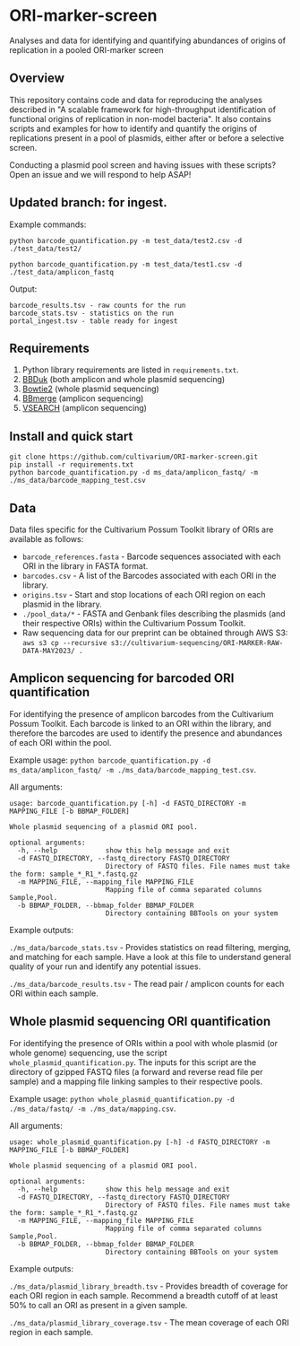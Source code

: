 # ORI-marker-screen

Analyses and data for identifying and quantifying abundances of origins of replication in a pooled ORI-marker screen

## Overview

This repository contains code and data for reproducing the analyses described in "A scalable framework for high-throughput identification of functional origins of replication in non-model bacteria". It also contains scripts and examples for how to identify and quantify the origins of replications present in a pool of plasmids, either after or before a selective screen. 

Conducting a plasmid pool screen and having issues with these scripts? Open an issue and we will respond to help ASAP!

## Updated branch: for ingest. 

Example commands:
```
python barcode_quantification.py -m test_data/test2.csv -d ./test_data/test2/
```

```
python barcode_quantification.py -m test_data/test1.csv -d ./test_data/amplicon_fastq
```

Output:

```
barcode_results.tsv - raw counts for the run
barcode_stats.tsv - statistics on the run
portal_ingest.tsv - table ready for ingest 
```

## Requirements

1. Python library requirements are listed in `requirements.txt`.
2. [BBDuk](https://jgi.doe.gov/data-and-tools/software-tools/bbtools/) (both amplicon and whole plasmid sequencing)
3. [Bowtie2](https://github.com/BenLangmead/bowtie2) (whole plasmid sequencing)
4. [BBmerge](https://jgi.doe.gov/data-and-tools/software-tools/bbtools/) (amplicon sequencing)
5. [VSEARCH](https://github.com/torognes/vsearch) (amplicon sequencing)

## Install and quick start

```
git clone https://github.com/cultivarium/ORI-marker-screen.git
pip install -r requirements.txt
python barcode_quantification.py -d ms_data/amplicon_fastq/ -m ./ms_data/barcode_mapping_test.csv
```

## Data

Data files specific for the Cultivarium Possum Toolkit library of ORIs are available as follows:

- `barcode_references.fasta` - Barcode sequences associated with each ORI in the library in FASTA format.
- `barcodes.csv` - A list of the Barcodes associated with each ORI in the library.
- `origins.tsv` - Start and stop locations of each ORI region on each plasmid in the library.
- `./pool_data/*` - FASTA and Genbank files describing the plasmids (and their respective ORIs) within the Cultivarium Possum Toolkit. 
- Raw sequencing data for our preprint can be obtained through AWS S3: `aws s3 cp --recursive s3://cultivarium-sequencing/ORI-MARKER-RAW-DATA-MAY2023/ .`

## Amplicon sequencing for barcoded ORI quantification

For identifying the presence of amplicon barcodes from the Cultivarium Possum Toolkit. Each barcode is linked to an ORI within the library, and therefore the barcodes are used to identify the presence and abundances of each ORI within the pool. 

Example usage: `python barcode_quantification.py -d ms_data/amplicon_fastq/ -m ./ms_data/barcode_mapping_test.csv`.

All arguments:

```
usage: barcode_quantification.py [-h] -d FASTQ_DIRECTORY -m MAPPING_FILE [-b BBMAP_FOLDER]

Whole plasmid sequencing of a plasmid ORI pool.

optional arguments:
  -h, --help            show this help message and exit
  -d FASTQ_DIRECTORY, --fastq_directory FASTQ_DIRECTORY
                        Directory of FASTQ files. File names must take the form: sample_*_R1_*.fastq.gz
  -m MAPPING_FILE, --mapping_file MAPPING_FILE
                        Mapping file of comma separated columns Sample,Pool.
  -b BBMAP_FOLDER, --bbmap_folder BBMAP_FOLDER
                        Directory containing BBTools on your system
```

Example outputs:

`./ms_data/barcode_stats.tsv` - Provides statistics on read filtering, merging, and matching for each sample. Have a look at this file to understand general quality of your run and identify any potential issues.

`./ms_data/barcode_results.tsv` - The read pair / amplicon counts for each ORI within each sample.


## Whole plasmid sequencing ORI quantification

For identifying the presence of ORIs within a pool with whole plasmid (or whole genome) sequencing, use the script `whole_plasmid_quantification.py`. The inputs for this script are the directory of gzipped FASTQ files (a forward and reverse read file per sample) and a mapping file linking samples to their respective pools.

Example usage: `python whole_plasmid_quantification.py -d ./ms_data/fastq/ -m ./ms_data/mapping.csv`.

All arguments:

```
usage: whole_plasmid_quantification.py [-h] -d FASTQ_DIRECTORY -m MAPPING_FILE [-b BBMAP_FOLDER]

Whole plasmid sequencing of a plasmid ORI pool.

optional arguments:
  -h, --help            show this help message and exit
  -d FASTQ_DIRECTORY, --fastq_directory FASTQ_DIRECTORY
                        Directory of FASTQ files. File names must take the form: sample_*_R1_*.fastq.gz
  -m MAPPING_FILE, --mapping_file MAPPING_FILE
                        Mapping file of comma separated columns Sample,Pool.
  -b BBMAP_FOLDER, --bbmap_folder BBMAP_FOLDER
                        Directory containing BBTools on your system
```

Example outputs:

`./ms_data/plasmid_library_breadth.tsv` - Provides breadth of coverage for each ORI region in each sample. Recommend a breadth cutoff of at least 50% to call an ORI as present in a given sample.

`./ms_data/plasmid_library_coverage.tsv` - The mean coverage of each ORI region in each sample.
